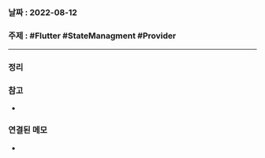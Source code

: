 ### 날짜 : 2022-08-12
### 주제 : #Flutter #StateManagment #Provider
----
### 정리


### 참고
- 

### 연결된 메모
- 